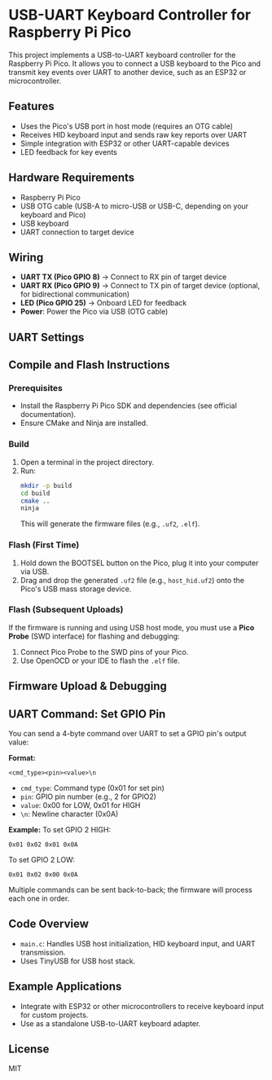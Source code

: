 # USB-UART Keyboard Controller for Raspberry Pi Pico

This project implements a USB-to-UART keyboard controller for the Raspberry Pi Pico. It allows you to connect a USB keyboard to the Pico and transmit key events over UART to another device, such as an ESP32 or microcontroller.

## Features
- Uses the Pico's USB port in host mode (requires an OTG cable)
- Receives HID keyboard input and sends raw key reports over UART
- Simple integration with ESP32 or other UART-capable devices
- LED feedback for key events

## Hardware Requirements
- Raspberry Pi Pico
- USB OTG cable (USB-A to micro-USB or USB-C, depending on your keyboard and Pico)
- USB keyboard
- UART connection to target device

## Wiring
- **UART TX (Pico GPIO 8)** → Connect to RX pin of target device
- **UART RX (Pico GPIO 9)** → Connect to TX pin of target device (optional, for bidirectional communication)
- **LED (Pico GPIO 25)** → Onboard LED for feedback
- **Power**: Power the Pico via USB (OTG cable)

## UART Settings

## Compile and Flash Instructions

### Prerequisites
- Install the Raspberry Pi Pico SDK and dependencies (see official documentation).
- Ensure CMake and Ninja are installed.

### Build
1. Open a terminal in the project directory.
2. Run:
	```bash
	mkdir -p build
	cd build
	cmake ..
	ninja
	```
	This will generate the firmware files (e.g., `.uf2`, `.elf`).

### Flash (First Time)
1. Hold down the BOOTSEL button on the Pico, plug it into your computer via USB.
2. Drag and drop the generated `.uf2` file (e.g., `host_hid.uf2`) onto the Pico's USB mass storage device.

### Flash (Subsequent Uploads)
If the firmware is running and using USB host mode, you must use a **Pico Probe** (SWD interface) for flashing and debugging:
1. Connect Pico Probe to the SWD pins of your Pico.
2. Use OpenOCD or your IDE to flash the `.elf` file.

## Firmware Upload & Debugging


## UART Command: Set GPIO Pin

You can send a 4-byte command over UART to set a GPIO pin's output value:

**Format:**
```
<cmd_type><pin><value>\n
```
- `cmd_type`: Command type (0x01 for set pin)
- `pin`: GPIO pin number (e.g., 2 for GPIO2)
- `value`: 0x00 for LOW, 0x01 for HIGH
- `\n`: Newline character (0x0A)

**Example:**
To set GPIO 2 HIGH:
```
0x01 0x02 0x01 0x0A
```
To set GPIO 2 LOW:
```
0x01 0x02 0x00 0x0A
```

Multiple commands can be sent back-to-back; the firmware will process each one in order.

## Code Overview
- `main.c`: Handles USB host initialization, HID keyboard input, and UART transmission.
- Uses TinyUSB for USB host stack.

## Example Applications
- Integrate with ESP32 or other microcontrollers to receive keyboard input for custom projects.
- Use as a standalone USB-to-UART keyboard adapter.

## License
MIT
